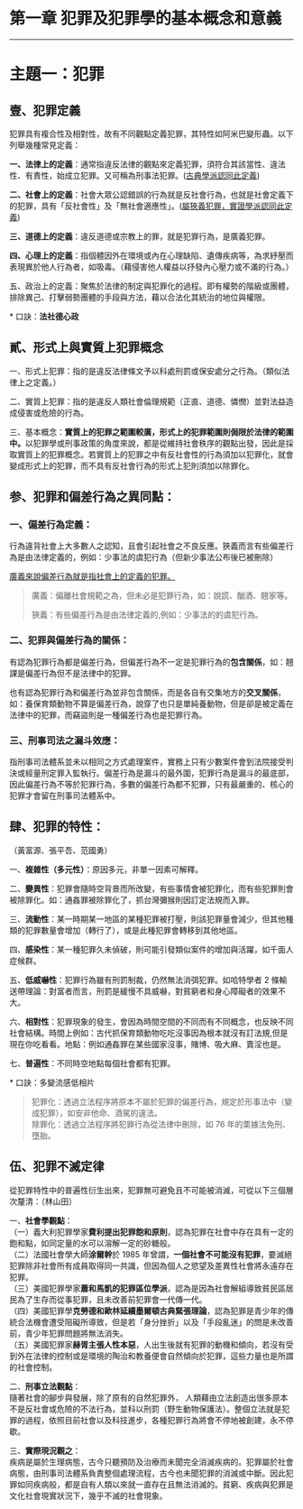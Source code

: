 <!-- v01 -->

# 第一章 犯罪及犯罪學的基本概念和意義 

---

# 主題一：犯罪

## 壹、犯罪定義

犯罪具有複合性及相對性，故有不同觀點定義犯罪，其特性如阿米巴變形蟲。以下列舉幾種常見定義：

<b>一、法律上的定義</b>：通常指違反法律的觀點來定義犯罪，須符合其該當性、違法性、有責性，始成立犯罪。又可稱為刑事法犯罪。(<u>古典學派認同此定義</u>)

<b>二、社會上的定義</b>：社會大眾公認錯誤的行為就是反社會行為，也就是社會定義下的犯罪，具有「反社會性」及「無社會適應性」。(<u>屬狹義犯罪，實證學派認同此定義</u>)

<b>三、道德上的定義</b>：違反道德或宗教上的罪，就是犯罪行為，是廣義犯罪。

<b>四、心理上的定義</b>：指個體因外在環境或內在心理缺陷、遺傳疾病等，為求紓壓而表現異於他人行為者，如吸毒。（藉侵害他人權益以抒發內心壓力或不滿的行為。）

五、政治上的定義：聚焦於法律的制定與犯罪化的過程。即有權勢的階級或團體，排除異己、打擊弱勢團體的手段與方法，藉以合法化其統治的地位與權限。

\* 口訣：<b>法社德心政</b>

## 貳、形式上與實質上犯罪概念

一、形式上犯罪：指的是違反法律條文予以科處刑罰或保安處分之行為。（類似法律上之定義。）

二、實質上犯罪：指的是違反人類社會倫理規範（正直、道德、憐憫）並對法益造成侵害或危險的行為。

三、基本概念：<b>實質上的犯罪之範圍較廣，形式上的犯罪範圍則侷限於法律的範圍中。</b>以犯罪學或刑事政策的角度來說，都是從維持社會秩序的觀點出發，因此是採取實質上的犯罪概念。若實質上的犯罪之中有反社會性的行為須加以犯罪化，就會變成形式上的犯罪，而不具有反社會行為的形式上犯則須加以除罪化。

## 参、犯罪和偏差行為之異同點： 

### 一、偏差行為定義：

行為違背社會上大多數人之認知，且會引起社會之不良反應。狹義而言有些偏差行為是由法律定義的，例如：少事法的虞犯行為（但新少事法公布後已被刪除）

<u>廣義來說偏差行為就是指社會上的定義的犯罪。</u>

> 廣義：偏離社會規範之為，但未必是犯罪行為，如：說謊、酗酒、翹家等。
> 
> 狹義：有些偏差行為是由法律定義的,例如：少事法的的虞犯行為。

### 二、犯罪與偏差行為的關係：

有認為犯罪行為都是偏差行為，但偏差行為不一定是犯罪行為的<b>包含關係</b>，如：翹課是偏差行為但不是法律中的犯罪。

也有認為犯罪行為和偏差行為並非包含關係，而是各自有交集地方的<b>交叉關係</b>，如：養保育類動物不算是偏差行為，說穿了也只是單純養動物，但是卻是被定義在法律中的犯罪，而竊盜則是一種偏差行為也是犯罪行為。

### 三、刑事司法之漏斗效應：

指刑事司法體系並未以相同之方式處理案件，實務上只有少數案件會到法院接受判決或經量刑定罪入監執行。偏差行為是漏斗的最外圍，犯罪行為是漏斗的最底部，因此偏差行為不等於犯罪行為，多數的偏差行為都不犯罪，只有最嚴重的、核心的犯罪才會留在刑事司法體系中。

## 肆、犯罪的特性：

（黃富源、張平吾、范國勇）

一、<b>複雜性（多元性）</b>：原因多元，非單一因素可解釋。

二、<b>變異性</b>：犯罪會隨時空背景而所改變，有些事情會被犯罪化，而有些犯罪則會被除罪化。如：通姦罪被除罪化了，抓台灣彌猴則因訂定法規而入罪。

三、<b>流動性</b>：某一時期某一地區的某種犯罪被打壓，則該犯罪量會減少，但其他種類的犯罪數量會增加（轉行了），或是此種犯罪會轉移到其他地區。

四、<b>感染性</b>：某一種犯罪久未偵破，則可能引發類似案件的增加與活躍，如千面人症候群。

五、<b>低威嚇性</b>：犯罪行為雖有刑罰制裁，仍然無法消弭犯罪。如哈特學者 2 條輸送帶理論：對富者而言，刑罰是緩慢不具威嚇，對貧窮者和身心障礙者的效果不大。

六、<b>相對性</b>：犯罪現象的發生，會因為時間空間的不同而有不同概念，也反映不同社會結構。時間上例如：古代抓保育類動物吃吃沒事因為根本就沒有訂法規,但是現在你吃看看。地點：例如通姦罪在某些國家沒事，賭博、吸大麻、賣淫也是。

七、<b>普遍性</b>：不同時空地點每個社會都有犯罪。

\* 口訣：多變流感低相片

> 犯罪化：透過立法程序將原本不屬於犯罪的偏差行為，規定於形事法中（變成犯罪），如安非他命、酒駕的違法。<br>
> 除罪化：透過立法程序將犯罪行為從法律中刪除，如 76 年的栗據法免刑、墮胎。

## 伍、犯罪不滅定律

從犯罪特性中的普遍性衍生出來，犯罪無可避免且不可能被消滅，可從以下三個層次釐清：（林山田）

一、<b>社會學觀點</b>：<br>
（一）義大利犯罪學家<b>費利提出犯罪飽和原則</b>，認為犯罪在社會中存在具有一定的飽和點，如同定量的水可以溶解一定的砂糖般。<br>
（二）法國社會學大師<b>涂爾幹</b>於 1985 年曾謂，<b>一個社會不可能沒有犯罪</b>，要滅絕犯罪除非社會所有成員取得同一共識，但因為個人之慾望及差異性社會將永遠存在犯罪。<br>
（三）美國犯罪學家<b>蕭和馬凱的犯罪區位學派</b>，認為是因為社會解組導致貧民區居民為了生存而從事犯罪，且未改善前犯罪會一代傳一代。<br>
（四）美國犯罪學<b>克勞德和歐林延續墨爾頓古典緊張理論</b>，認為犯罪是青少年的傳統合法機會遭受阻礙所導致，但是若「身分挫折」以及「手段亂迷」的問是未改善前，青少年犯罪問題將無法消失。<br>
（五）美國犯罪家<b>赫胥主張人性本惡</b>，人出生後就有犯罪的動機和傾向，若沒有受到外在法律的控制或是環境的陶治和教養便會自然傾向於犯罪，這些力量也是所謂的社會控制。<br>

二、<b>刑事立法觀點</b>：<br>
隨著社會的腳步與發展，除了原有的自然犯罪外， 人類藉由立法創造出很多原本不是反社會或危險的不法行為，並科以刑罰（野生動物保護法）。整個立法就是犯罪的過程，依照目前社會以及科技進步，各種犯罪行為將會不停地被創建，永不停歇。<br>

三、<b>實際現況觀之</b>：<br>
疾病是屬於生理病態，古今只聽預防及治療而未聞完全消滅疾病的。犯罪屬於社會病態，由刑事司法體系負責整個處理流程，古今也未聞犯罪的消滅或中斷。因此犯罪如同疾病般，都是自有人類以來就一直存在且無法消滅的。貧窮、疾病與犯罪是文化社會現實狀況下，幾乎不滅的社會現象。
